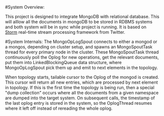 #System Overview:

This project is designed to integrate MongoDB with relational database. This will alllow all the documents
in mongoDB to be stored in RDBMS systems and both system will be in sync while project is running.
It is based on  [Storm](https://github.com/nathanmarz/storm/ "Storm")  real-time stream processing framework from Twitter.

#System Internals:
The MongoOpLogSpout connects to either a mongod or a mongos, depending on cluster setup, and spawns an MongoSpoutTask
thread for every primary node in the cluster.
These MongoSpoutTask thread continuously poll the Oplog for new operations,
get the relevant documents, put them into  LinkedBlockingQueue data structure,
where MongoOpLogSpout pick them up and emit to next elements in the topology.

When topology starts, tailable cursor to the Oplog of the mongod is created.
This cursor will return all new entries, which are processed by next element in topology.
If this is the first time the topology is being run, then a special "dump collection" occurs where all the documents
from a given namespace are dumped into the target system.
On subsequent calls, the timestamp of the last oplog entry is stored in the system,
so the OplogThread resumes where it left off instead of rereading the whole oplog.

